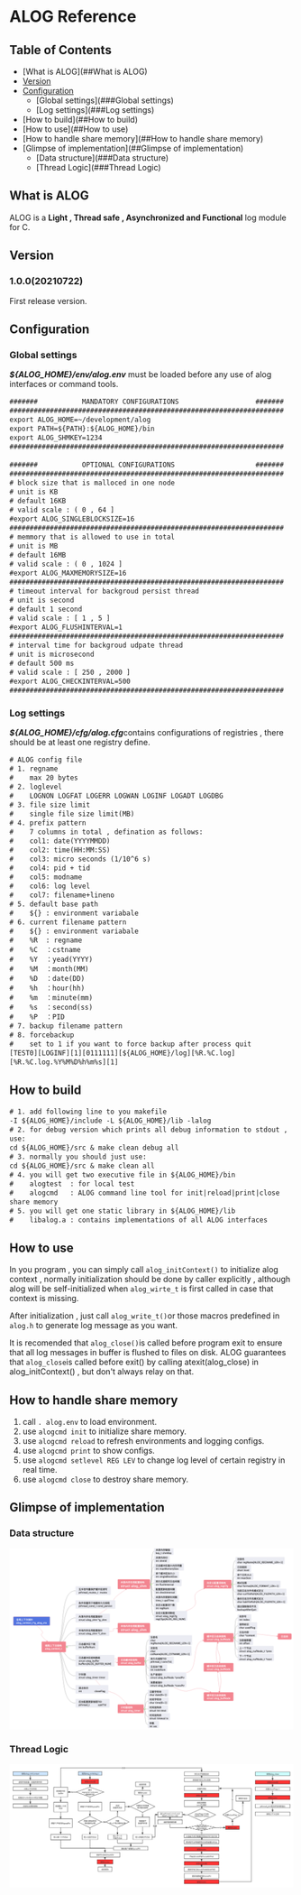 # **ALOG Reference**

## Table of Contents

* [What is ALOG](##What is ALOG)
* [Version](##Version)
* [Configuration](##Configuration)
  * [Global settings](###Global settings)
  * [Log settings](###Log settings)
* [How to build](##How to build) 
* [How to use](##How to use) 
* [How to handle share memory](##How to handle share memory)
* [Glimpse of implementation](##Glimpse of implementation)
  * [Data structure](###Data structure)
  * [Thread Logic](###Thread Logic)

## What is ALOG

ALOG is a **Light , Thread safe , Asynchronized and Functional** log module for C.

## Version

### 1.0.0(20210722)

First release version.

## Configuration

### Global settings

***${ALOG_HOME}/env/alog.env*** must be loaded before any use of alog interfaces or command tools.

```shell
#######           MANDATORY CONFIGURATIONS                   #######
####################################################################
export ALOG_HOME=~/development/alog
export PATH=${PATH}:${ALOG_HOME}/bin
export ALOG_SHMKEY=1234
####################################################################

#######           OPTIONAL CONFIGURATIONS                    #######
####################################################################
# block size that is malloced in one node
# unit is KB
# default 16KB
# valid scale : ( 0 , 64 ]
#export ALOG_SINGLEBLOCKSIZE=16
####################################################################
# memmory that is allowed to use in total
# unit is MB
# default 16MB
# valid scale : ( 0 , 1024 ]
#export ALOG_MAXMEMORYSIZE=16
####################################################################
# timeout interval for backgroud persist thread
# unit is second
# default 1 second
# valid scale : [ 1 , 5 ]
#export ALOG_FLUSHINTERVAL=1
####################################################################
# interval time for backgroud udpate thread
# unit is microsecond
# default 500 ms
# valid scale : [ 250 , 2000 ]
#export ALOG_CHECKINTERVAL=500
####################################################################
```

### Log settings

***${ALOG_HOME}/cfg/alog.cfg***contains configurations of registries , there should be at least one registry define.

```shell
# ALOG config file
# 1. regname
#    max 20 bytes
# 2. loglevel
#    LOGNON LOGFAT LOGERR LOGWAN LOGINF LOGADT LOGDBG
# 3. file size limit
#    single file size limit(MB)
# 4. prefix pattern
#    7 columns in total , defination as follows:
#    col1: date(YYYYMMDD)
#    col2: time(HH:MM:SS)
#    col3: micro seconds (1/10^6 s) 
#    col4: pid + tid
#    col5: modname
#    col6: log level
#    col7: filename+lineno
# 5. default base path
#    ${} : environment variabale
# 6. current filename pattern
#    ${} : environment variabale
#    %R  : regname
#    %C  ：cstname
#    %Y  ：yead(YYYY)
#    %M  ：month(MM)
#    %D  ：date(DD)
#    %h  ：hour(hh)
#    %m  ：minute(mm)
#    %s  ：second(ss)
#    %P  ：PID
# 7. backup filename pattern
# 8. forcebackup
#    set to 1 if you want to force backup after process quit
[TEST0][LOGINF][1][0111111][${ALOG_HOME}/log][%R.%C.log][%R.%C.log.%Y%M%D%h%m%s][1]
```

## How to build 

```shell
# 1. add following line to you makefile
-I ${ALOG_HOME}/include -L ${ALOG_HOME}/lib -lalog
# 2. for debug version which prints all debug information to stdout , use:
cd ${ALOG_HOME}/src & make clean debug all
# 3. normally you should just use:
cd ${ALOG_HOME}/src & make clean all
# 4. you will get two executive file in ${ALOG_HOME}/bin 
#    alogtest  : for local test
#    alogcmd   : ALOG command line tool for init|reload|print|close share memory
# 5. you will get one static library in ${ALOG_HOME}/lib
#    libalog.a : contains implementations of all ALOG interfaces
```

## How to use

In you program , you can simply call `alog_initContext()` to initialize alog context , normally initialization should be done by caller explicitly , although alog will be self-initialized when `alog_wirte_t` is first called in case that context is missing. 

After initialization , just call `alog_write_t()`or those macros predefined in `alog.h` to generate log message as you want. 

It is recomended that `alog_close()`is called before program exit to ensure that all log messages in buffer is flushed to files on disk. ALOG guarantees that `alog_close`is called before exit() by calling atexit(alog_close) in alog_initContext() , but don't always relay on that. 

## How to handle share memory


1. call `. alog.env` to load environment.
2. use `alogcmd init` to initialize share memory.
3. use `alogcmd reload` to refresh environments and logging configs.
4. use `alogcmd print` to show configs.
5. use `alogcmd setlevel REG LEV` to change log level of certain registry in real time.
6. use `alogcmd close` to destroy share memory.

## Glimpse of implementation

### Data structure

![alog_data_structure](docs/alog_data_structure.png)

### Thread Logic

![thread_logic](docs/thread_logic.png)
